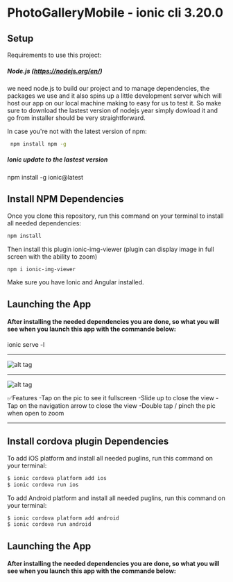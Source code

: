 # PhotoGalleryMobile - ionic cli 3.20.0

## Setup

Requirements to use this project:

##### Node.js (https://nodejs.org/en/)

we need  node.js to build our project and to manage dependencies, the packages we use and it also spins up a little development server which will host our app on our local machine making to easy for us to test it. 
So make sure to download the lastest version of nodejs year simply dowload it and go from installer should be very straightforward.

In case you're not with the latest version of npm:
```sh
 npm install npm -g  
```

##### Ionic update to the lastest version

npm install -g ionic@latest

## Install NPM Dependencies
Once you clone this repository, run this command on your terminal to install all needed dependencies:
```sh
npm install
```

Then install this plugin ionic-img-viewer (plugin can display image in full screen with the ability to zoom)
```sh
npm i ionic-img-viewer
```

  Make sure you have Ionic and Angular installed.
 
## Launching the App
#### After installing the needed dependencies you are done, so what you will see when you launch this app with the commande below:

  ionic serve -l  
__________________________________________________________________________________________________________________
![alt tag](https://raw.githubusercontent.com/jesuiselle/PhotoGalleryMobile/master/src/assets/imgs/picture1.PNG)
__________________________________________________________________________________________________________________

![alt tag](https://raw.githubusercontent.com/jesuiselle/PhotoGalleryMobile/master/src/assets/imgs/picture2.PNG)

✅Features
    -Tap on the pic to see it fullscreen
    -Slide up to close the view
    -Tap on the navigation arrow to close the view
    -Double tap / pinch the pic when open to zoom
    
__________________________________________________________________________________________________________________
## Install cordova plugin Dependencies
 
To add iOS platform and install all needed puglins, run this command on your terminal:

```sh
$ ionic cordova platform add ios
$ ionic cordova run ios
```
To add Android platform and install all needed puglins, run this command on your terminal:

```sh
$ ionic cordova platform add android
$ ionic cordova run android
```
## Launching the App
#### After installing the needed dependencies you are done, so what you will see when you launch this app with the commande below:


